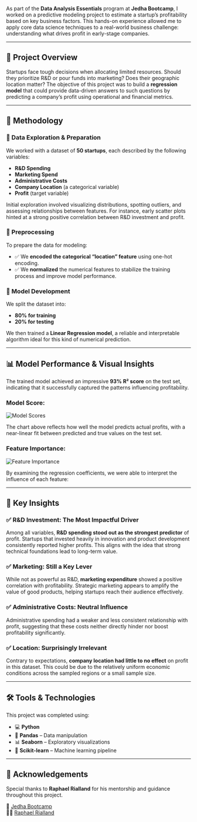 As part of the **Data Analysis Essentials** program at **Jedha Bootcamp**, I worked on a predictive modeling project to estimate a startup’s profitability based on key business factors. This hands-on experience allowed me to apply core data science techniques to a real-world business challenge: understanding what drives profit in early-stage companies.

---

## 🧠 Project Overview

Startups face tough decisions when allocating limited resources. Should they prioritize R&D or pour funds into marketing? Does their geographic location matter? The objective of this project was to build a **regression model** that could provide data-driven answers to such questions by predicting a company’s profit using operational and financial metrics.

---

## 🧪 Methodology

### 🔹 Data Exploration & Preparation

We worked with a dataset of **50 startups**, each described by the following variables:

- **R&D Spending**  
- **Marketing Spend**  
- **Administrative Costs**  
- **Company Location** (a categorical variable)  
- **Profit** (target variable)  

Initial exploration involved visualizing distributions, spotting outliers, and assessing relationships between features. For instance, early scatter plots hinted at a strong positive correlation between R&D investment and profit.

### 🔹 Preprocessing

To prepare the data for modeling:

- ✅ We **encoded the categorical “location” feature** using one-hot encoding.  
- ✅ We **normalized** the numerical features to stabilize the training process and improve model performance.

### 🔹 Model Development

We split the dataset into:

- **80% for training**  
- **20% for testing**  

We then trained a **Linear Regression model**, a reliable and interpretable algorithm ideal for this kind of numerical prediction.

---

## 📊 Model Performance & Visual Insights

The trained model achieved an impressive **93% R² score** on the test set, indicating that it successfully captured the patterns influencing profitability.

### **Model Score:**

![Model Scores](/articles/illustrations/score.png)

The chart above reflects how well the model predicts actual profits, with a near-linear fit between predicted and true values on the test set.

### **Feature Importance:**

![Feature Importance](/articles/illustrations/variables.png)

By examining the regression coefficients, we were able to interpret the influence of each feature:

---

## 📌 Key Insights

### ✅ R&D Investment: The Most Impactful Driver  
Among all variables, **R&D spending stood out as the strongest predictor** of profit. Startups that invested heavily in innovation and product development consistently reported higher profits. This aligns with the idea that strong technical foundations lead to long-term value.

### ✅ Marketing: Still a Key Lever  
While not as powerful as R&D, **marketing expenditure** showed a positive correlation with profitability. Strategic marketing appears to amplify the value of good products, helping startups reach their audience effectively.

### ✅ Administrative Costs: Neutral Influence  
Administrative spending had a weaker and less consistent relationship with profit, suggesting that these costs neither directly hinder nor boost profitability significantly.

### ✅ Location: Surprisingly Irrelevant  
Contrary to expectations, **company location had little to no effect** on profit in this dataset. This could be due to the relatively uniform economic conditions across the sampled regions or a small sample size.

---

## 🛠️ Tools & Technologies

This project was completed using:

- 💻 **Python**  
- 🐼 **Pandas** – Data manipulation  
- 📊 **Seaborn** – Exploratory visualizations  
- 🤖 **Scikit-learn** – Machine learning pipeline  

---

## 🙏 Acknowledgements

Special thanks to **Raphael Rialland** for his mentorship and guidance throughout this project.

📍 [Jedha Bootcamp](https://www.linkedin.com/company/jedhabootcamp/)  
👨‍🏫 [Raphael Rialland](https://www.linkedin.com/in/raphael-rialland/)
